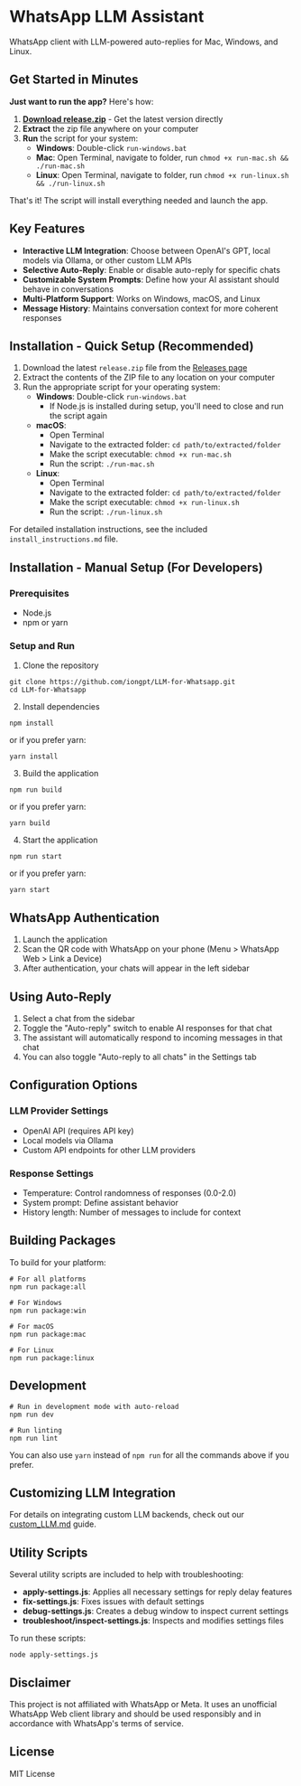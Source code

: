 # WhatsApp LLM Assistant

WhatsApp client with LLM-powered auto-replies for Mac, Windows, and Linux.

## Get Started in Minutes

**Just want to run the app?** Here's how:

1. **[Download release.zip](https://github.com/iongpt/LLM-for-Whatsapp/releases/latest/download/release.zip)** - Get the latest version directly
2. **Extract** the zip file anywhere on your computer
3. **Run** the script for your system:
   - **Windows**: Double-click `run-windows.bat` 
   - **Mac**: Open Terminal, navigate to folder, run `chmod +x run-mac.sh && ./run-mac.sh`
   - **Linux**: Open Terminal, navigate to folder, run `chmod +x run-linux.sh && ./run-linux.sh`

That's it! The script will install everything needed and launch the app.

## Key Features

- **Interactive LLM Integration**: Choose between OpenAI's GPT, local models via Ollama, or other custom LLM APIs
- **Selective Auto-Reply**: Enable or disable auto-reply for specific chats
- **Customizable System Prompts**: Define how your AI assistant should behave in conversations
- **Multi-Platform Support**: Works on Windows, macOS, and Linux
- **Message History**: Maintains conversation context for more coherent responses

## Installation - Quick Setup (Recommended)

1. Download the latest `release.zip` file from the [Releases page](https://github.com/iongpt/LLM-for-Whatsapp/releases)
2. Extract the contents of the ZIP file to any location on your computer
3. Run the appropriate script for your operating system:
   - **Windows**: Double-click `run-windows.bat`
     - If Node.js is installed during setup, you'll need to close and run the script again
   - **macOS**: 
     - Open Terminal
     - Navigate to the extracted folder: `cd path/to/extracted/folder`
     - Make the script executable: `chmod +x run-mac.sh`
     - Run the script: `./run-mac.sh`
   - **Linux**: 
     - Open Terminal
     - Navigate to the extracted folder: `cd path/to/extracted/folder`
     - Make the script executable: `chmod +x run-linux.sh`
     - Run the script: `./run-linux.sh`

For detailed installation instructions, see the included `install_instructions.md` file.

## Installation - Manual Setup (For Developers)

### Prerequisites
- Node.js
- npm or yarn

### Setup and Run

1. Clone the repository
```
git clone https://github.com/iongpt/LLM-for-Whatsapp.git
cd LLM-for-Whatsapp
```

2. Install dependencies
```
npm install
```
or if you prefer yarn:
```
yarn install
```

3. Build the application
```
npm run build
```
or if you prefer yarn:
```
yarn build
```

4. Start the application
```
npm run start
```
or if you prefer yarn:
```
yarn start
```

## WhatsApp Authentication

1. Launch the application
2. Scan the QR code with WhatsApp on your phone (Menu > WhatsApp Web > Link a Device)
3. After authentication, your chats will appear in the left sidebar

## Using Auto-Reply

1. Select a chat from the sidebar
2. Toggle the "Auto-reply" switch to enable AI responses for that chat
3. The assistant will automatically respond to incoming messages in that chat
4. You can also toggle "Auto-reply to all chats" in the Settings tab

## Configuration Options

### LLM Provider Settings
- OpenAI API (requires API key)
- Local models via Ollama
- Custom API endpoints for other LLM providers

### Response Settings
- Temperature: Control randomness of responses (0.0-2.0)
- System prompt: Define assistant behavior
- History length: Number of messages to include for context

## Building Packages

To build for your platform:

```
# For all platforms
npm run package:all

# For Windows
npm run package:win

# For macOS
npm run package:mac

# For Linux
npm run package:linux
```

## Development

```
# Run in development mode with auto-reload
npm run dev

# Run linting
npm run lint
```

You can also use `yarn` instead of `npm run` for all the commands above if you prefer.

## Customizing LLM Integration

For details on integrating custom LLM backends, check out our [custom_LLM.md](custom_LLM.md) guide.

## Utility Scripts

Several utility scripts are included to help with troubleshooting:

- **apply-settings.js**: Applies all necessary settings for reply delay features
- **fix-settings.js**: Fixes issues with default settings
- **debug-settings.js**: Creates a debug window to inspect current settings
- **troubleshoot/inspect-settings.js**: Inspects and modifies settings files

To run these scripts:
```
node apply-settings.js
```

## Disclaimer

This project is not affiliated with WhatsApp or Meta. It uses an unofficial WhatsApp Web client library and should be used responsibly and in accordance with WhatsApp's terms of service.

## License

MIT License